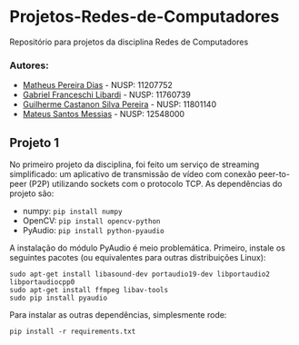 # Projetos-Redes-de-Computadores
Repositório para projetos da disciplina Redes de Computadores

### Autores:
- [Matheus Pereira Dias](https://github.com/matheuspd) - NUSP: 11207752
- [Gabriel Franceschi Libardi](https://github.com/gabriel-libardi) - NUSP: 11760739
- [Guilherme Castanon Silva Pereira](https://github.com/GuilhermeCastanon) - NUSP: 11801140
- [Mateus Santos Messias](https://github.com/butterbr4) - NUSP: 12548000

## Projeto 1

No primeiro projeto da disciplina, foi feito um serviço de streaming simplificado: um aplicativo de transmissão de vídeo com conexão peer-to-peer (P2P) utilizando sockets com o protocolo TCP. As dependências do projeto são:

- numpy: `pip install numpy`
- OpenCV: `pip install opencv-python`
- PyAudio: `pip install python-pyaudio`

A instalação do módulo PyAudio é meio problemática. Primeiro, instale os seguintes pacotes (ou equivalentes para outras distribuições Linux):
```
sudo apt-get install libasound-dev portaudio19-dev libportaudio2 libportaudiocpp0
sudo apt-get install ffmpeg libav-tools
sudo pip install pyaudio
```
Para instalar as outras dependências, simplesmente rode:
```
pip install -r requirements.txt
```
